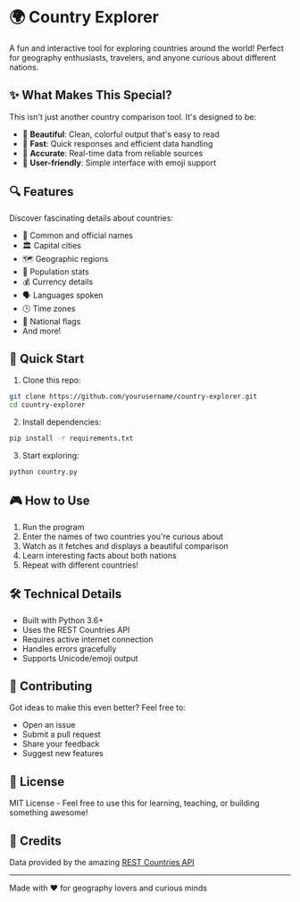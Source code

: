 # 🌍 Country Explorer

A fun and interactive tool for exploring countries around the world! Perfect for geography enthusiasts, travelers, and anyone curious about different nations.

## ✨ What Makes This Special?

This isn't just another country comparison tool. It's designed to be:
- 🎨 **Beautiful**: Clean, colorful output that's easy to read
- 🚀 **Fast**: Quick responses and efficient data handling
- 🎯 **Accurate**: Real-time data from reliable sources
- 🌈 **User-friendly**: Simple interface with emoji support

## 🔍 Features

Discover fascinating details about countries:
- 📝 Common and official names
- 🏛️ Capital cities
- 🗺️ Geographic regions
- 👥 Population stats
- 💰 Currency details
- 🗣️ Languages spoken
- 🕒 Time zones
- 🏁 National flags
- And more!

## 🚀 Quick Start

1. Clone this repo:
```bash
git clone https://github.com/yourusername/country-explorer.git
cd country-explorer
```

2. Install dependencies:
```bash
pip install -r requirements.txt
```

3. Start exploring:
```bash
python country.py
```

## 🎮 How to Use

1. Run the program
2. Enter the names of two countries you're curious about
3. Watch as it fetches and displays a beautiful comparison
4. Learn interesting facts about both nations
5. Repeat with different countries!

## 🛠️ Technical Details

- Built with Python 3.6+
- Uses the REST Countries API
- Requires active internet connection
- Handles errors gracefully
- Supports Unicode/emoji output

## 🤝 Contributing

Got ideas to make this even better? Feel free to:
- Open an issue
- Submit a pull request
- Share your feedback
- Suggest new features

## 📝 License

MIT License - Feel free to use this for learning, teaching, or building something awesome!

## 🌟 Credits

Data provided by the amazing [REST Countries API](https://restcountries.com/)

---

Made with ❤️ for geography lovers and curious minds 